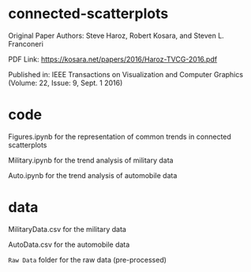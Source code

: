 # connected-scatterplots
Original Paper Authors: Steve Haroz, Robert Kosara, and Steven L. Franconeri

PDF Link: https://kosara.net/papers/2016/Haroz-TVCG-2016.pdf

Published in: IEEE Transactions on Visualization and Computer Graphics (Volume: 22, Issue: 9, Sept. 1 2016)


# code
Figures.ipynb for the representation of common trends in connected scatterplots

Military.ipynb for the trend analysis of military data

Auto.ipynb for the trend analysis of automobile data

# data
MilitaryData.csv for the military data

AutoData.csv for the automobile data

`Raw Data` folder for the raw data (pre-processed)
